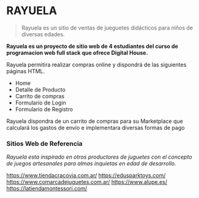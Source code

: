 # RAYUELA

> Rayuela es un sitio de ventas de jueguetes didácticos para niños de diversas edades.

**Rayuela es un proyecto de sitio web de 4 estudiantes del curso de programacion web full stack que ofrece Digital House.**


Rayuela permitira realizar compras online y dispondrá de las siguientes páginas HTML.

- Home
- Detalle de Producto
- Carrito de compras
- Formulario de Login
- Formulario de Registro

Rayuela dispondra de un carrito de compras para su Marketplace que calculará los gastos de envío e implementara diversas formas de pago

### Sitios Web de Referencia

*Rayuela esta inspirado en otros productores de juguetes con el concepto de juegos artesanales para almas inquietas en edad de desarrollo.*

https://www.tiendacracovia.com.ar/
https://edusparktoys.com/
https://www.comarcadejuguetes.com.ar/
https://www.alupe.es/
https://latiendamontessori.com/